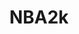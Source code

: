 ---
title: NBA2k
crosslinks:
- livven
- NBA2kTeamUp
- MaddenUltimateTeam
- NBA2KDesign
- NBA2kMTselling
- NBAlive
- Madden
- gaming
- 2KOA
- lakers
- NintendoSwitch
- FIFA
- PS4
- kings
- hearthstone
- gtaglitches
- videos
- DeepFriedMemes
- cheatengine
- TropicalWeather
---